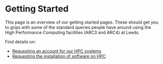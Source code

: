 # Getting Started

This page is an overview of our getting started pages. These should get you to grips with some of the standard
queries people have around using the High Performance Computing facilities (ARC3 and ARC4) at Leeds.

Find details on:

- [Requesting an account for our HPC systems](./request_hpc_acct)
- [Requesting the installation of software on HPC](./request_install)
